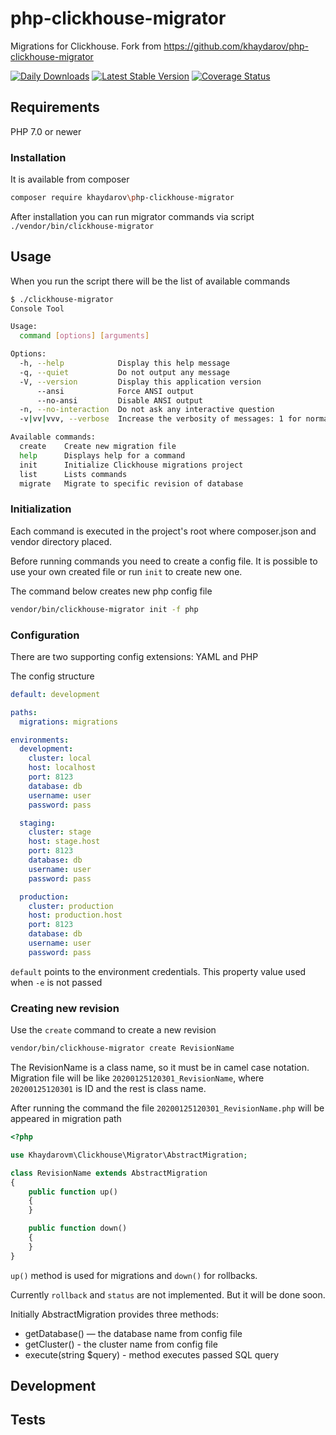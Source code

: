 # php-clickhouse-migrator

Migrations for Clickhouse. Fork from https://github.com/khaydarov/php-clickhouse-migrator

[![Daily Downloads](https://poser.pugx.org/khaydarov/php-clickhouse-migrator/d/daily)](https://packagist.org/packages/khaydarov/php-clickhouse-migrator)
[![Latest Stable Version](https://poser.pugx.org/khaydarov/php-clickhouse-migrator/v/stable.png)](https://packagist.org/packages/khaydarov/php-clickhouse-migrator)
[![Coverage Status](https://coveralls.io/repos/khaydarov/php-clickhouse-migrator/badge.png)](https://coveralls.io/r/khaydarov/php-clickhouse-migrator)

## Requirements

PHP 7.0 or newer

### Installation

It is available from composer

```bash
composer require khaydarov\php-clickhouse-migrator
```

After installation you can run migrator commands via 
script `./vendor/bin/clickhouse-migrator`

## Usage

When you run the script there will be the list of available commands

```bash
$ ./clickhouse-migrator
Console Tool

Usage:
  command [options] [arguments]

Options:
  -h, --help            Display this help message
  -q, --quiet           Do not output any message
  -V, --version         Display this application version
      --ansi            Force ANSI output
      --no-ansi         Disable ANSI output
  -n, --no-interaction  Do not ask any interactive question
  -v|vv|vvv, --verbose  Increase the verbosity of messages: 1 for normal output, 2 for more verbose output and 3 for debug

Available commands:
  create    Create new migration file
  help      Displays help for a command
  init      Initialize Clickhouse migrations project
  list      Lists commands
  migrate   Migrate to specific revision of database
```

### Initialization

Each command is executed in the project's root where composer.json
and vendor directory placed.

Before running commands you need to create a config file. It is possible 
to use your own created file or run `init` to create new one.

The command below creates new php config file

```bash
vendor/bin/clickhouse-migrator init -f php
```   

### Configuration

There are two supporting config extensions: YAML and PHP

The config structure

```yaml
default: development

paths:
  migrations: migrations

environments:
  development:
    cluster: local
    host: localhost
    port: 8123
    database: db
    username: user
    password: pass

  staging:
    cluster: stage
    host: stage.host
    port: 8123
    database: db
    username: user
    password: pass

  production:
    cluster: production
    host: production.host
    port: 8123
    database: db
    username: user
    password: pass
```

`default` points to the environment credentials.
This property value used when `-e` is not passed

### Creating new revision

Use the `create` command to create a new revision

```bash
vendor/bin/clickhouse-migrator create RevisionName
``` 

The RevisionName is a class name, so it must be in camel case notation.
Migration file will be like `20200125120301_RevisionName`, where `20200125120301` is ID and the rest is class name.

After running the command the file `20200125120301_RevisionName.php` will be appeared in migration path

```php
<?php

use Khaydarovm\Clickhouse\Migrator\AbstractMigration;

class RevisionName extends AbstractMigration
{
    public function up()
    {
    }

    public function down()
    {
    }
}
```

`up()` method is used for migrations and `down()` for rollbacks.

Currently `rollback` and `status` are not implemented. But it will be done soon.

Initially AbstractMigration provides three methods:

- getDatabase() — the database name from config file
- getCluster() - the cluster name from config file
- execute(string $query) - method executes passed SQL query

## Development

## Tests
